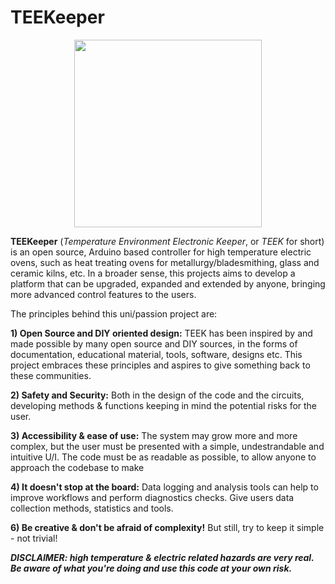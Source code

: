 # TEEKeeper 

<p align="center">
  <img width="300" height="300" src="https://github.com/user-attachments/assets/caabfb89-b64e-4e22-97bd-50c342700cd9">
</p>

**TEEKeeper** (_Temperature Environment Electronic Keeper_, or _TEEK_ for short) is an open source, Arduino based controller for high temperature electric ovens, such as heat treating ovens for metallurgy/bladesmithing, glass and ceramic kilns, etc.
In a broader sense, this projects aims to develop a platform that can be upgraded, expanded and extended by anyone, bringing more advanced control features to the users.

The principles behind this uni/passion project are:

**1) Open Source and DIY oriented design:**
     TEEK has been inspired by and made possible by many open source and DIY sources, in the forms of documentation, educational material, tools, software, designs etc.
     This project embraces these principles and aspires to give something back to these communities.

**2) Safety and Security:**
     Both in the design of the code and the circuits, developing methods & functions keeping in mind the potential risks for the user.

**3) Accessibility & ease of use:**
     The system may grow more and more complex, but the user must be presented with a simple, undestrandable and intuitive U/I.
     The code must be as readable as possible, to allow anyone to approach the codebase to make 

**4) It doesn't stop at the board:**
     Data logging and analysis tools can help to improve workflows and perform diagnostics checks. Give users data collection methods, statistics and tools.

**6) Be creative & don't be afraid of complexity!**
     But still, try to keep it simple - not trivial!
     
***DISCLAIMER: high temperature & electric related hazards are very real. 
Be aware of what you're doing and use this code at your own risk.***

